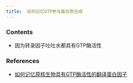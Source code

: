 ```yaml
---
title:  如何记忆GTP参与蛋白质合成
--- 
```


### Contents
- 因为转录因子吐吐水都具有GTP酶活性

### References
- [如何记忆原核生物具有GTP酶活性的翻译蛋白因子](/如何记忆原核生物具有GTP酶活性的翻译蛋白因子)
